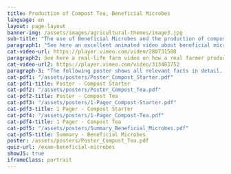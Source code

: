 ```yaml
---
title: Production of Compost Tea, Beneficial Microbes
language: en
layout: page-layout
banner-img: /assets/images/agricultural-themes/image3.jpg
sub-title: "The use of Beneficial Microbes and the production of compost starter and compost tea are important practices for a healthy soil life and a good soil fertility."
paragraph1: "See here an excellent animated video about beneficial microbes, how to produce compost starter and compost tea and what benefits farmers get."
cat-video-url: https://player.vimeo.com/video/288731580
paragraph2: See here a real-life farm video on how a real farmer produces his own compost tea and what benefits he gets from it.
cat-video-url2: https://player.vimeo.com/video/313483752
paragraph-3: "The following poster shows all relevant facts in detail. Have a look at it:"
cat-pdf1: "/assets/posters/Poster_Compost_Starter.pdf"
cat-pdf1-title: Poster - Compost Starter
cat-pdf2: "/assets/posters/Poster_Compost_Tea.pdf"
cat-pdf2-title: Poster - Compost Tea
cat-pdf3: "/assets/posters/1-Pager_Compost-Starter.pdf"
cat-pdf3-title: 1 Pager - Compost Starter
cat-pdf4: "/assets/posters/1-Pager_Compost-Tea.pdf"
cat-pdf4-title: 1 Pager - Compost Tea
cat-pdf5: "/assets/posters/Summary_Beneficial_Microbes.pdf"
cat-pdf5-title: Summary - Beneficial Microbes 
poster: /assets/posters/Poster_Compost_Tea.pdf
quiz-url: /exam-beneficial-microbes
showJS: true
iframeClass: portrait
---
```

